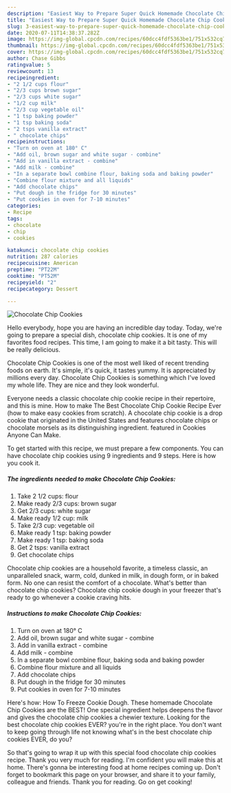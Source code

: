 ```yaml
---
description: "Easiest Way to Prepare Super Quick Homemade Chocolate Chip Cookies"
title: "Easiest Way to Prepare Super Quick Homemade Chocolate Chip Cookies"
slug: 3-easiest-way-to-prepare-super-quick-homemade-chocolate-chip-cookies
date: 2020-07-11T14:38:37.282Z
image: https://img-global.cpcdn.com/recipes/60dcc4fdf5363be1/751x532cq70/chocolate-chip-cookies-recipe-main-photo.jpg
thumbnail: https://img-global.cpcdn.com/recipes/60dcc4fdf5363be1/751x532cq70/chocolate-chip-cookies-recipe-main-photo.jpg
cover: https://img-global.cpcdn.com/recipes/60dcc4fdf5363be1/751x532cq70/chocolate-chip-cookies-recipe-main-photo.jpg
author: Chase Gibbs
ratingvalue: 5
reviewcount: 13
recipeingredient:
- "2 1/2 cups flour"
- "2/3 cups brown sugar"
- "2/3 cups white sugar"
- "1/2 cup milk"
- "2/3 cup vegetable oil"
- "1 tsp baking powder"
- "1 tsp baking soda"
- "2 tsps vanilla extract"
- " chocolate chips"
recipeinstructions:
- "Turn on oven at 180° C"
- "Add oil, brown sugar and white sugar - combine"
- "Add in vanilla extract - combine"
- "Add milk - combine"
- "In a separate bowl combine flour, baking soda and baking powder"
- "Combine flour mixture and all liquids"
- "Add chocolate chips"
- "Put dough in the fridge for 30 minutes"
- "Put cookies in oven for 7-10 minutes"
categories:
- Recipe
tags:
- chocolate
- chip
- cookies

katakunci: chocolate chip cookies 
nutrition: 287 calories
recipecuisine: American
preptime: "PT22M"
cooktime: "PT52M"
recipeyield: "2"
recipecategory: Dessert

---
```



![Chocolate Chip Cookies](https://img-global.cpcdn.com/recipes/60dcc4fdf5363be1/751x532cq70/chocolate-chip-cookies-recipe-main-photo.jpg)

Hello everybody, hope you are having an incredible day today. Today, we're going to prepare a special dish, chocolate chip cookies. It is one of my favorites food recipes. This time, I am going to make it a bit tasty. This will be really delicious.

Chocolate Chip Cookies is one of the most well liked of recent trending foods on earth. It's simple, it's quick, it tastes yummy. It is appreciated by millions every day. Chocolate Chip Cookies is something which I've loved my whole life. They are nice and they look wonderful.

Everyone needs a classic chocolate chip cookie recipe in their repertoire, and this is mine. How to make The Best Chocolate Chip Cookie Recipe Ever (how to make easy cookies from scratch). A chocolate chip cookie is a drop cookie that originated in the United States and features chocolate chips or chocolate morsels as its distinguishing ingredient. featured in Cookies Anyone Can Make.


To get started with this recipe, we must prepare a few components. You can have chocolate chip cookies using 9 ingredients and 9 steps. Here is how you cook it.

<!--inarticleads1-->

##### The ingredients needed to make Chocolate Chip Cookies:

1. Take 2 1/2 cups: flour
1. Make ready 2/3 cups: brown sugar
1. Get 2/3 cups: white sugar
1. Make ready 1/2 cup: milk
1. Take 2/3 cup: vegetable oil
1. Make ready 1 tsp: baking powder
1. Make ready 1 tsp: baking soda
1. Get 2 tsps: vanilla extract
1. Get  chocolate chips


Chocolate chip cookies are a household favorite, a timeless classic, an unparalleled snack, warm, cold, dunked in milk, in dough form, or in baked form. No one can resist the comfort of a chocolate. What&#39;s better than chocolate chip cookies? Chocolate chip cookie dough in your freezer that&#39;s ready to go whenever a cookie craving hits. 

<!--inarticleads2-->

##### Instructions to make Chocolate Chip Cookies:

1. Turn on oven at 180° C
1. Add oil, brown sugar and white sugar - combine
1. Add in vanilla extract - combine
1. Add milk - combine
1. In a separate bowl combine flour, baking soda and baking powder
1. Combine flour mixture and all liquids
1. Add chocolate chips
1. Put dough in the fridge for 30 minutes
1. Put cookies in oven for 7-10 minutes


Here&#39;s how: How To Freeze Cookie Dough. These homemade Chocolate Chip Cookies are the BEST! One special ingredient helps deepens the flavor and gives the chocolate chip cookies a chewier texture. Looking for the best chocolate chip cookies EVER? you&#39;re in the right place. You don&#39;t want to keep going through life not knowing what&#39;s in the best chocolate chip cookies EVER, do you? 

So that's going to wrap it up with this special food chocolate chip cookies recipe. Thank you very much for reading. I'm confident you will make this at home. There's gonna be interesting food at home recipes coming up. Don't forget to bookmark this page on your browser, and share it to your family, colleague and friends. Thank you for reading. Go on get cooking!
